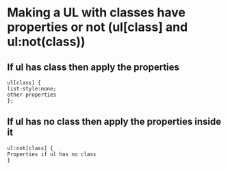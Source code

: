 # Making a UL with classes have properties or not (ul[class] and ul:not(class))

## **If ul has class then apply** the properties 

```
ul[class] {
list-style:none;
other properties
};
```

## **If ul has no class then apply** the properties inside it 

```
ul:not[class] {
Properties if ul has no class
}
```

